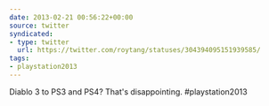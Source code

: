 ```yaml
---
date: 2013-02-21 00:56:22+00:00
source: twitter
syndicated:
- type: twitter
  url: https://twitter.com/roytang/statuses/304394095151939585/
tags:
- playstation2013
---
```


Diablo 3 to PS3 and PS4? That's disappointing. #playstation2013